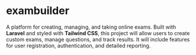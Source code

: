 # exambuilder
A platform for creating, managing, and taking online exams. Built with **Laravel** and styled with **Tailwind CSS**, this project will allow users to create custom exams, manage questions, and track results. It will include features for user registration, authentication, and detailed reporting.
